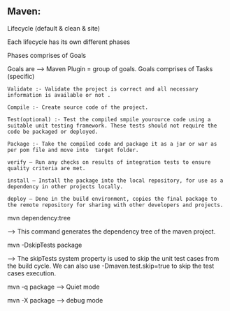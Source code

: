 ## Maven:

Lifecycle (default & clean & site)

Each lifecycle has its own different phases

Phases comprises of	Goals

Goals are --> Maven Plugin = group of goals. Goals comprises of Tasks (specific)
			

    Validate :- Validate the project is correct and all necessary information is available or not .
    
    Compile :- Create source code of the project.
    
    Test(optional) :- Test the compiled smpile yourource code using a suitable unit testing framework. These tests should not require the code be packaged or deployed.
    
    Package :- Take the compiled code and package it as a jar or war as per pom file and move into  target folder.
    
    verify – Run any checks on results of integration tests to ensure quality criteria are met.
    
    install – Install the package into the local repository, for use as a dependency in other projects locally.
    
    deploy – Done in the build environment, copies the final package to the remote repository for sharing with other developers and projects.

mvn dependency:tree

--> This command generates the dependency tree of the maven project.

mvn -DskipTests package

--> The skipTests system property is used to skip the unit test cases from the build cycle. We can also use -Dmaven.test.skip=true to skip the test cases execution.

mvn -q package  --> Quiet mode

mvn -X package --> debug mode
